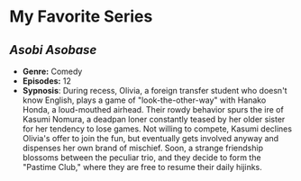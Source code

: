 # My Favorite Series
## ***Asobi Asobase***
- **Genre:** Comedy
- **Episodes:** 12
- **Sypnosis**: During recess, Olivia, a foreign transfer student who doesn't know English, plays a game of "look-the-other-way" with Hanako Honda, a loud-mouthed airhead. Their rowdy behavior spurs the ire of Kasumi Nomura, a deadpan loner constantly teased by her older sister for her tendency to lose games. Not willing to compete, Kasumi declines Olivia's offer to join the fun, but eventually gets involved anyway and dispenses her own brand of mischief. Soon, a strange friendship blossoms between the peculiar trio, and they decide to form the "Pastime Club," where they are free to resume their daily hijinks.
